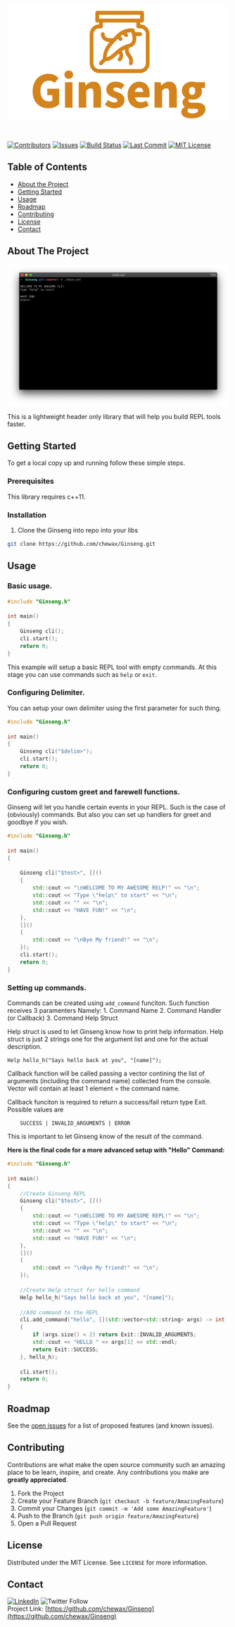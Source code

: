 <!-- PROJECT LOGO -->
<p align="center">
  <a href="https://github.com/chewax/Ginseng">
    <img src="media/logo.svg" alt="Logo" width="660" height="260">
  </a>
</p>

<br>

[![Contributors][contributors-shield]][contributors-url]
[![Issues][issues-shield]][issues-url]
[![Build Status](https://travis-ci.org/chewax/Ginseng.svg?branch=master)](https://travis-ci.org/chewax/Ginseng)
[![Last Commit][last-commit-shield]][last-commit-url]
[![MIT License][license-shield]][license-url]



<!-- TABLE OF CONTENTS -->
## Table of Contents

* [About the Project](#about-the-project)
* [Getting Started](#getting-started)
* [Usage](#usage)
* [Roadmap](#roadmap)
* [Contributing](#contributing)
* [License](#license)
* [Contact](#contact)



<!-- ABOUT THE PROJECT -->
## About The Project

![Ginseng](media/sshot.1.png)
 
This is a lightweight header only library that will help you build REPL tools faster.


<!-- GETTING STARTED -->
## Getting Started

To get a local copy up and running follow these simple steps.

### Prerequisites

This library requires c++11.

### Installation

1. Clone the Ginseng into repo into your libs  

```sh
git clone https://github.com/chewax/Ginseng.git
```

<!-- USAGE EXAMPLES -->
## Usage

### Basic usage.

```c++
#include "Ginseng.h"

int main() 
{
	Ginseng cli();
	cli.start();
	return 0;
}
```

This example will setup a basic REPL tool with empty commands. At this stage you can use commands such as ``help`` or ``exit``.

### Configuring Delimiter.

You can setup your own delimiter using the first parameter for such thing.

```c++
#include "Ginseng.h"

int main() 
{
	Ginseng cli("$delim>");
	cli.start();
	return 0;
}
```

### Configuring custom greet and farewell functions.

Ginseng will let you handle certain events in your REPL. Such is the case of (obviously) commands. But also you can set up handlers for greet and goodbye if you wish.

```c++
#include "Ginseng.h"

int main() 
{
	
	Ginseng cli("$test>", []()
	{
		std::cout << "\nWELCOME TO MY AWESOME RELP!" << "\n";
		std::cout << "Type \"help\" to start" << "\n";
		std::cout << "" << "\n";
		std::cout << "HAVE FUN!" << "\n";
	},
	[]()
	{
		std::cout << "\nBye My friend!" << "\n";
	});
	cli.start();
	return 0;
}
```


### Setting up commands.

Commands can be created using ``add_command`` funciton.
Such function receives 3 paramenters
Namely:
	1. Command Name
	2. Command Handler (or Callback)
	3. Command Help Struct

Help struct is used to let Ginseng know how to print help information.
Help struct is just 2 strings one for the argument list and one for the actual description.

```
Help hello_h("Says hello back at you", "[name]");
```

Callback function will be called passing a vector contining the list of arguments (including the command name) collected from the console.
Vector will contain at least 1 element = the command name.  

Callback funciton is required to return a success/fail return type Exit.
Possible values are

```
	SUCCESS | INVALID_ARGUMENTS | ERROR
```
This is important to let Ginseng know of the result of the command.


**Here is the final code for a more advanced setup with "Hello" Command:**

```c++
#include "Ginseng.h"

int main() 
{
	//Create Ginseng REPL
	Ginseng cli("$test>", []()
	{
		std::cout << "\nWELCOME TO MY AWESOME REPL!" << "\n";
		std::cout << "Type \"help\" to start" << "\n";
		std::cout << "" << "\n";
		std::cout << "HAVE FUN!" << "\n";
	},
	[]()
	{
		std::cout << "\nBye My friend!" << "\n";
	});
	
	//Create Help struct for hello command
	Help hello_h("Says hello back at you", "[name]");
	
	//Add command to the REPL
	cli.add_command("hello", [](std::vector<std::string> args) -> int
	{ 
		if (args.size() < 2) return Exit::INVALID_ARGUMENTS;
		std::cout << "HELLO " << args[1] << std::endl; 
		return Exit::SUCCESS;
	}, hello_h);
  
	cli.start();
	return 0;
}
```


<!-- ROADMAP -->
## Roadmap

See the [open issues](https://github.com/chewax/Ginseng/issues) for a list of proposed features (and known issues).



<!-- CONTRIBUTING -->
## Contributing

Contributions are what make the open source community such an amazing place to be learn, inspire, and create. Any contributions you make are **greatly appreciated**.

1. Fork the Project
2. Create your Feature Branch (`git checkout -b feature/AmazingFeature`)
3. Commit your Changes (`git commit -m 'Add some AmazingFeature'`)
4. Push to the Branch (`git push origin feature/AmazingFeature`)
5. Open a Pull Request



<!-- LICENSE -->
## License

Distributed under the MIT License. See `LICENSE` for more information.



<!-- CONTACT -->
## Contact

[![LinkedIn][linkedin-shield]][linkedin-url]
![Twitter Follow](https://img.shields.io/twitter/follow/dwaksman?label=Follow&style=social)  
Project Link: [https://github.com/chewax/Ginseng](https://github.com/chewax/Ginseng)


<!-- MARKDOWN LINKS & IMAGES -->
<!-- https://www.markdownguide.org/basic-syntax/#reference-style-links -->
[contributors-shield]: https://img.shields.io/github/contributors/chewax/Ginseng.svg
[contributors-url]: https://github.com/chewax/Ginseng/graphs/contributors
[forks-shield]: https://img.shields.io/github/forks/chewax/Ginseng.svg
[forks-url]: https://github.com/chewax/Ginseng/network/members
[stars-shield]: https://img.shields.io/github/stars/chewax/Ginseng.svg
[stars-url]: https://github.com/chewax/Ginseng/stargazers
[issues-shield]: https://img.shields.io/github/issues/chewax/Ginseng.svg
[issues-url]: https://github.com/chewax/Ginseng/issues
[license-shield]: https://img.shields.io/github/license/chewax/Ginseng.svg
[license-url]: https://github.com/chewax/Ginseng/blob/master/LICENSE.txt
[linkedin-shield]: https://img.shields.io/badge/-LinkedIn-black.svg?&logo=linkedin&colorB=555
[linkedin-url]: https://linkedin.com/in/dwaksman
[product-screenshot]: images/screenshot.png
[last-commit-shield]: https://img.shields.io/github/last-commit/chewax/Ginseng
[last-commit-url]: https://github.com/last-commit/chewax/Ginseng

